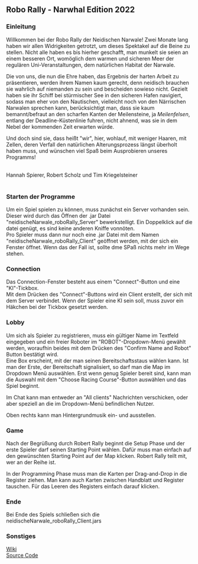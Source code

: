 ## Robo Rally - Narwhal Edition 2022

### Einleitung
Willkommen bei der Robo Rally der Neidischen Narwale! Zwei Monate lang haben wir allen Widrigkeiten getrotzt, um dieses Spektakel auf die Beine zu stellen. Nicht alle haben es bis hierher geschafft, man munkelt sie seien an einem besseren Ort, womöglich dem warmen und sicheren Meer der regulären Uni-Veranstaltungen, dem natürlichen Habitat der Narwale. 

Die von uns, die nun die Ehre haben, das Ergebnis der harten Arbeit zu präsentieren, werden ihrem Namen kaum gerecht, denn neidisch brauchen sie wahrlich auf niemanden zu sein und bescheiden sowieso nicht. Gezielt haben sie ihr Schiff bei stürmischer See in den sicheren Hafen navigiert, sodass man eher von den Nautischen, vielleicht noch von den Närrischen Narwalen sprechen kann, berücksichtigt man, dass sie kaum bemannt/befraut an den scharfen Kanten der Meilensteine, ja *Meilenfelsen*, entlang der Deadline-Küstenlinie fuhren, nicht ahnend, was sie in dem Nebel der kommenden Zeit erwarten würde. 

Und doch sind sie, dass heißt "wir", hier, wohlauf, mit weniger Haaren, mit Zellen, deren Verfall den natürlichen Alterungsprozess längst überholt haben muss, und wünschen viel Spaß beim Ausprobieren unseres Programms! 

<br /> 
Hannah Spierer, Robert Scholz und Tim Kriegelsteiner    
<br /> 

<br /> 

### Starten der Programme
Um ein Spiel spielen zu können, muss zunächst ein Server vorhanden sein. Dieser wird durch das Öffnen der .jar Datei "neidischeNarwale_roboRally_Server" bewerkstelligt. Ein Doppelklick auf die datei genügt, es sind keine anderen Kniffe vonnöten. <br />
Pro Spieler muss dann nur noch eine .jar Datei mit dem Namen "neidischeNarwale_roboRally_Client" geöffnet werden, mit der sich ein Fenster öffnet. Wenn das der Fall ist, sollte dme SPaß nichts mehr im Wege stehen.


### Connection
Das Connection-Fenster besteht aus einem "Connect"-Button und eine "KI"-Tickbox. <br /> 
Mit dem Drücken des "Connect"-Buttons wird ein Client erstellt, der sich mit dem Server verbindet.
Wenn der Spieler eine KI sein soll, muss zuvor ein Häkchen bei der Tickbox gesetzt werden.


### Lobby
Um sich als Spieler zu registrieren, muss ein gültiger Name im Textfeld eingegeben und ein freier Roboter im "ROBOT"-Dropdown-Menü gewählt werden, woraufhin beides mit dem Drücken des "Confirm Name and Robot" Button bestätigt wird.
<br /> 
Eine Box erscheint, mit der man seinen Bereitschaftsstaus wählen kann. Ist man der Erste, der Bereitschaft signalisiert, so darf man die Map im Dropdown Menü auswählen. Erst wenn genug Spieler bereit sind, kann man die Auswahl mit dem "Choose Racing Course"-Button auswählen und das Spiel beginnt.
<br />

Im Chat kann man entweder an "All clients" Nachrichten verschicken, oder aber speziell an die im Dropdown-Menü befindlichen Nutzer.
<br />

Oben rechts kann man Hintergrundmusik ein- und ausstellen.


### Game
Nach der Begrüßung durch Robert Rally beginnt die Setup Phase und der erste Spieler darf seinen Starting Point wählen. Dafür muss man einfach auf den gewünschten Starting Point auf der Map klicken. Robert Rally teilt mit, wer an der Reihe ist.
<br />

In der Programming Phase muss man die Karten per Drag-and-Drop in die Register ziehen. Man kann auch Karten zwischen Handblatt und Register tauschen. Für das Leeren des Registers einfach darauf klicken.
<br />

### Ende 

Bei Ende des Spiels schließen sich die neidischeNarwale_roboRally_Client.jars
<br />

### Sonstiges

[Wiki](https://gitlab2.cip.ifi.lmu.de/dbs_sep/dbs_sep2022/neidische_narwale_hp/-/wikis/home)
<br />
[Source Code](https://gitlab2.cip.ifi.lmu.de/dbs_sep/dbs_sep2022/neidische_narwale_hp/-/tree/abgabe/abgabe/src/main)

